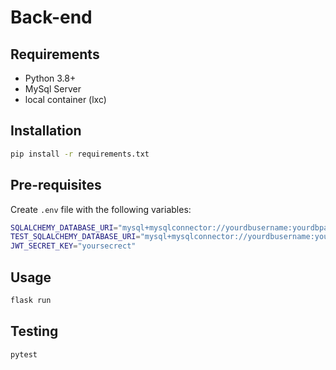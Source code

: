 # Back-end

## Requirements

- Python 3.8+
- MySql Server
- local container (lxc)

## Installation

```bash
pip install -r requirements.txt
```

## Pre-requisites

Create `.env` file with the following variables:

```bash
SQLALCHEMY_DATABASE_URI="mysql+mysqlconnector://yourdbusername:yourdbpassword@localhost/yourdb"
TEST_SQLALCHEMY_DATABASE_URI="mysql+mysqlconnector://yourdbusername:yourdbpassword@localhost/yourdb_test"
JWT_SECRET_KEY="yoursecrect"

```

## Usage

```bash
flask run
```

## Testing

```bash
pytest
```
